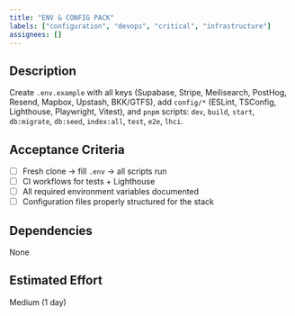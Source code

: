 ```yaml
---
title: "ENV & CONFIG PACK"
labels: ["configuration", "devops", "critical", "infrastructure"]
assignees: []
---
```


## Description

Create `.env.example` with all keys (Supabase, Stripe, Meilisearch, PostHog, Resend, Mapbox, Upstash, BKK/GTFS), add `config/*` (ESLint, TSConfig, Lighthouse, Playwright, Vitest), and `pnpm` scripts: `dev`, `build`, `start`, `db:migrate`, `db:seed`, `index:all`, `test`, `e2e`, `lhci`.

## Acceptance Criteria

- [ ] Fresh clone → fill `.env` → all scripts run
- [ ] CI workflows for tests + Lighthouse
- [ ] All required environment variables documented
- [ ] Configuration files properly structured for the stack

## Dependencies

None

## Estimated Effort
Medium (1 day)